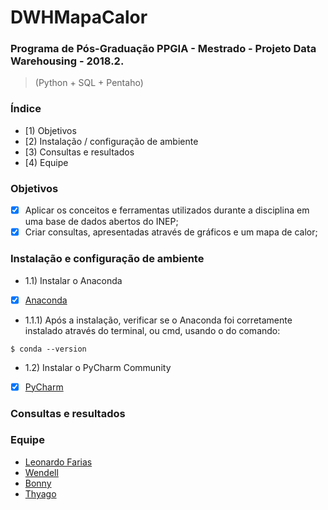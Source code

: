 # DWHMapaCalor

### Programa de Pós-Graduação PPGIA - Mestrado - Projeto Data Warehousing - 2018.2.
> (Python + SQL + Pentaho)

### Índice
* [1) Objetivos
* [2) Instalação / configuração de ambiente
* [3) Consultas e resultados
* [4) Equipe

### Objetivos

- [X] Aplicar os conceitos e ferramentas utilizados durante a disciplina em uma base de dados abertos do INEP;
- [X] Criar consultas, apresentadas através de gráficos e um mapa de calor;

### Instalação e configuração de ambiente

* 1.1) Instalar o Anaconda
- [x] [Anaconda](https://www.anaconda.com/download/)
* 1.1.1) Após a instalação, verificar se o Anaconda foi corretamente instalado através do terminal, ou cmd, usando o do comando:

```
$ conda --version
```
* 1.2) Instalar o PyCharm Community
- [x] [PyCharm](https://www.jetbrains.com/pycharm/download)

### Consultas e resultados



### Equipe
- [Leonardo Farias](https://github.com/leoroberto)<br>
- [Wendell](https://github.com/leoroberto)<br>
- [Bonny](https://github.com/leoroberto)<br>
- [Thyago](https://github.com/leoroberto)<br>
